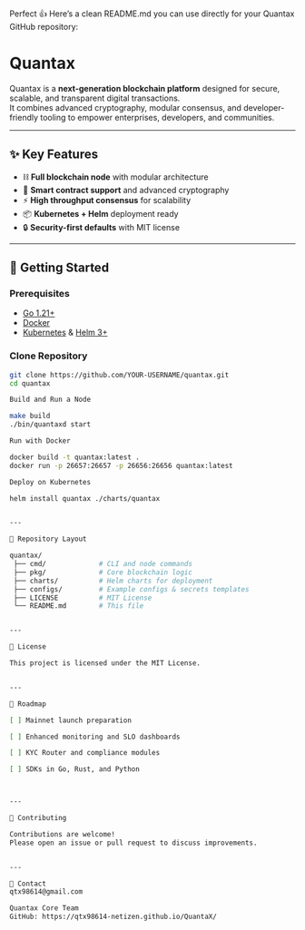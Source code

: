 Perfect 👍
Here’s a clean README.md you can use directly for your Quantax GitHub repository:

# Quantax

Quantax is a **next-generation blockchain platform** designed for secure, scalable, and transparent digital transactions.  
It combines advanced cryptography, modular consensus, and developer-friendly tooling to empower enterprises, developers, and communities.

---

## ✨ Key Features
- ⛓️ **Full blockchain node** with modular architecture  
- 🔑 **Smart contract support** and advanced cryptography  
- ⚡ **High throughput consensus** for scalability  
- 📦 **Kubernetes + Helm** deployment ready  
- 🔒 **Security-first defaults** with MIT license  

---

## 🚀 Getting Started

### Prerequisites
- [Go 1.21+](https://golang.org/dl/)  
- [Docker](https://docs.docker.com/get-docker/)  
- [Kubernetes](https://kubernetes.io/) & [Helm 3+](https://helm.sh/)  

### Clone Repository
```bash
git clone https://github.com/YOUR-USERNAME/quantax.git
cd quantax

Build and Run a Node

make build
./bin/quantaxd start

Run with Docker

docker build -t quantax:latest .
docker run -p 26657:26657 -p 26656:26656 quantax:latest

Deploy on Kubernetes

helm install quantax ./charts/quantax


---

📂 Repository Layout

quantax/
 ├── cmd/             # CLI and node commands
 ├── pkg/             # Core blockchain logic
 ├── charts/          # Helm charts for deployment
 ├── configs/         # Example configs & secrets templates
 ├── LICENSE          # MIT License
 └── README.md        # This file


---

📜 License

This project is licensed under the MIT License.


---

📌 Roadmap

[ ] Mainnet launch preparation

[ ] Enhanced monitoring and SLO dashboards

[ ] KYC Router and compliance modules

[ ] SDKs in Go, Rust, and Python



---

🤝 Contributing

Contributions are welcome!
Please open an issue or pull request to discuss improvements.


---

📧 Contact
qtx98614@gmail.com

Quantax Core Team 
GitHub: https://qtx98614-netizen.github.io/QuantaX/
